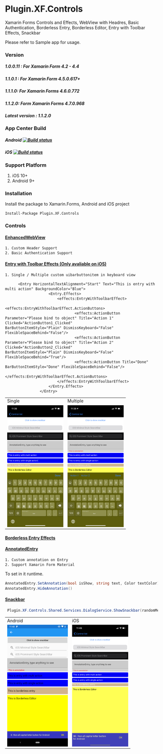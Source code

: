 # Plugin.XF.Controls
Xamarin Forms Controls and Effects, WebView with Headres, Basic Authentication, Borderless Entry, Borderless Editor, Entry with Toolbar Effects, Snackbar

Please refer to Sample app for usage.



### Version
##### 1.0.0.11 : For Xamarin Form 4.2 - 4.4
##### 1.1.0.1 : For Xamarin Form 4.5.0.617+
##### 1.1.1.0: For Xamarin Forms 4.6.0.772
##### 1.1.2.0: Form Xamarin Forms 4.7.0.968
##### Latest version : 1.1.2.0

### App Center Build ###
##### Android [![Build status](https://build.appcenter.ms/v0.1/apps/fc7e05d4-0495-48fe-bec0-4bd6fd36701b/branches/master/badge)](https://appcenter.ms)
##### iOS [![Build status](https://build.appcenter.ms/v0.1/apps/9e6e61c6-2577-41ca-888b-7223c31046f8/branches/master/badge)](https://appcenter.ms)

### Support Platform
1. iOS 10+
2. Android 9+

### Installation
Install the package to Xamarin.Forms, Android and iOS project
```
Install-Package Plugin.XF.Controls
```

### Controls
#### [EnhancedWebView](#EnhancedWebView)
```
1. Custom Header Support
2. Basic Authentication Support
```
#### [Entry with Toolbar Effects (Only avaliable on iOS)](#EntrywithToolbarEffects)
```
1. Single / Multiple custom uibarbuttonitem in keyboard view
```
```XAML
      <Entry HorizontalTextAlignment="Start" Text="This is entry with multi action" BackgroundColor="Blue">
                    <Entry.Effects>
                        <effects:EntryWithToolbarEffect>
                            <effects:EntryWithToolbarEffect.ActionButtons>
                                <effects:ActionButton Parameter="Please bind to object" Title="Action 1" Clicked="ActionButton1_Clicked"                                                       BarButtonItemStyle="Plain" DismissKeyboard="False" FlexibleSpaceBehind="False"/>
                                <effects:ActionButton Parameter="Please bind to object" Title="Action 2" Clicked="ActionButton2_Clicked"                                                       BarButtonItemStyle="Plain" DismissKeyboard="False" FlexibleSpaceBehind="True"/>
                                <effects:ActionButton Title="Done" BarButtonItemStyle="Done" FlexibleSpaceBehind="False"/>
                            </effects:EntryWithToolbarEffect.ActionButtons>
                        </effects:EntryWithToolbarEffect>
                    </Entry.Effects>
                </Entry>
```
<table>
  <tr>
    <td> Single </td>
    <td> Multiple </td>
  </tr>
  <tr>
    <td> <img src="https://github.com/JimmyPun610/Plugin.XF.Controls/blob/master/Screenshots/IMG_9455.PNG?raw=true" height="400">
    </td>
    <td>
      <img src="https://github.com/JimmyPun610/Plugin.XF.Controls/blob/master/Screenshots/IMG_9454.PNG?raw=true" height="400">
    </td>
  </tr>
</table>

#### [Borderless Entry Effects](#BorderlessEntryEffects)
#### [AnnotatedEntry](#AnnotatedEntry)
```
1. Custom annotation on Entry
2. Support Xamarin Form Material
```
To set in it runtime.
```C#
AnnotatedEntry.SetAnnotation(bool isShow, string text, Color textColor);
AnnotatedEntry.HideAnnotation()
```
#### [Snackbar](#Snackbar)
```C#
 Plugin.XF.Controls.Shared.Services.DialogService.ShowSnackbar(randomMessage, 3, Color.White, Color.Blue, 0.75f, "OK", Color.Yellow, null);
```
<table>
  <tr>
    <td> Android </td>
    <td> iOS </td>
  </tr>
  <tr>
    <td> <img src="https://github.com/JimmyPun610/Plugin.XF.Controls/blob/master/Screenshots/Screenshot_20191210-114303.png?raw=true" height="400">
    </td>
    <td>
      <img src="https://github.com/JimmyPun610/Plugin.XF.Controls/blob/master/Screenshots/IMG_9459.PNG?raw=true" height="400">
    </td>
  </tr>
</table>


